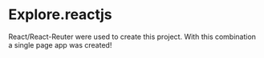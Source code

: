 # Explore.reactjs
  React/React-Reuter were used to create this project. With this combination a single page app was created!

